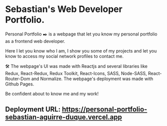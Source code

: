 # Sebastian's Web Developer Portfolio.

Personal Portfolio ✒️ is a webpage that let you know my personal portfolio as a frontend web developer.

Here I let you know who I am, I show you some of my projects and let you know to access my social network profiles to contact me.

🛠️ The webpage's UI was made with Reactjs and several libraries like Redux, React-Redux, Redux Toolkit, React-Icons, SASS, Node-SASS, React-Router-Dom and Normalize. The webpage's deployment was made with Github Pages.

Be confident about to know me and my work!

## Deployment URL: https://personal-portfolio-sebastian-aguirre-duque.vercel.app

